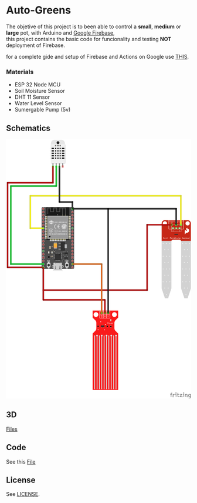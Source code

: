 # Auto-Greens

The objetive of this project is to been able to control a **small**, **medium** or **large** pot, with Arduino and [Google Firebase](https://firebase.google.com/),<br>
this project contains the basic code for funcionality and testing **NOT** deployment of Firebase.

for a complete gide and setup of Firebase and Actions on Google use [THIS](https://github.com/actions-on-google/smart-home-nodejs).



### Materials
*  ESP 32  Node MCU
*  Soil Moisture Sensor
*  DHT 11 Sensor
*  Water Level Sensor
*  Sumergable  Pump (5v)



## Schematics
![Wires](https://github.com/rchiarino/Auto-Greens/blob/master/img/autogreens_bb.png?raw=true)


## 3D
[Files](https://www.thingiverse.com/thing:4670541)


## Code
See this [File](https://github.com/rchiarino/rchiarino/Auto-Greens/blob/master/autogreen.ino)

## License
See [LICENSE](LICENSE).
